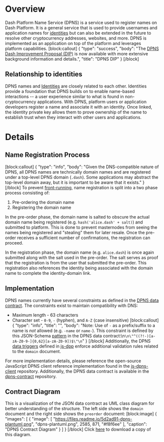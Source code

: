 # Overview

Dash Platform Name Service (DPNS) is a service used to register names on Dash Platform. It is a general service that is used to provide usernames and application names for [identities](explanation-identity) but can also be extended in the future to resolve other cryptocurrency addresses, websites, and more. DPNS is implemented as an application on top of the platform and leverages platform capabilities.
[block:callout]
{
  "type": "success",
  "body": "The [DPNS Dash Improvement Proposal (DIP)](https://github.com/dashpay/dips/blob/master/dip-0012.md) is now available with more extensive background information and details.",
  "title": "DPNS DIP"
}
[/block]
##  Relationship to identities
DPNS names and [Identities](explanation-identity) are closely related to each other. Identities provide a foundation that DPNS builds on to enable name-based interactions -- a user experience similar to what is found in non-cryptocurrency applications. With DPNS, platform users or application developers register a name and associate it with an identity. Once linked, the identity private key allows them to prove ownership of the name to establish trust when they interact with other users and applications.

# Details

## Name Registration Process
[block:callout]
{
  "type": "info",
  "body": "Given the DNS-compatible nature of DPNS, all DPNS names are technically domain names and are registered under a top-level DPNS domain (`.dash`). Some applications may abstract the top-level domain away, but it is important to be aware that it exists."
}
[/block]
To prevent [front-running](https://en.wikipedia.org/wiki/Domain_name_front_running), name registration is split into a two phase process consisting of:
1. Pre-ordering the domain name
2. Registering the domain name

In the pre-order phase, the domain name is salted to obscure the actual domain name being registered (e.g. `hash('alice.dash' + salt)`) and submitted to platform. This is done to prevent masternodes from seeing the names being registered and "stealing" them for later resale. Once the pre-order receives a sufficient number of confirmations, the registration can proceed.

In the registration phase, the domain name (e.g. `alice.dash`) is once again submitted along with the salt used in the pre-order. The salt serves as proof that the registration is from the user that submitted the pre-order. This registration also references the identity being associated with the domain name to complete the identity-domain link.

## Implementation

DPNS names currently have several constraints as defined in the [DPNS data contract](https://github.com/dashevo/dpns-contract/blob/master/schema/dpns-contract-documents.json). The constraints exist to maintain compatibility with DNS:
* Maximum length - 63 characters
* Character set - `0-9`, `-` (hyphen), and `A-Z` (case insensitive)
[block:callout]
{
  "type": "info",
  "title": "",
  "body": "Note: Use of `-` as a prefix/suffix to a name is _not_ allowed (e.g. `-name` or `name-`). This constraint is defined by this JSON-Schema [pattern](https://github.com/dashevo/dpns-contract/blob/master/schema/dpns-contract-documents.json#L34) in the DPNS data contract:\n```\n\"^((?!-)[a-zA-Z0-9-]{0,62}[a-zA-Z0-9])$\"\n```"
}
[/block]
Additionally, the DPNS [data triggers](explanation-platform-protocol-data-trigger) defined in [js-dpp](https://github.com/dashevo/js-dpp/tree/master/lib/dataTrigger/dpnsTriggers) enforce additional validation rules related to the `domain` document.

For more implementation details, please reference the open-source JavaScript DPNS client reference implementation found in the [js-dpns-client](https://github.com/dashevo/js-dpns-client) repository. Additionally, the DPNS data contract is available in the [dpns-contract](https://github.com/dashevo/dpns-contract/blob/master/schema/dpns-contract-documents.json) repository.

## Contract Diagram

This is a visualization of the JSON data contract as UML class diagram for better understanding of the structure. The left side shows the `domain` document and the right side shows the `preorder` document:
[block:image]
{
  "images": [
    {
      "image": [
        "https://files.readme.io/5d2ad91-dpns-plantuml.png",
        "dpns-plantuml.png",
        2585,
        871,
        "#f8f6ee"
      ],
      "caption": "DPNS Contract Diagram"
    }
  ]
}
[/block]
Click [here](https://files.readme.io/5d2ad91-dpns-plantuml.png) to download a copy of this diagram.